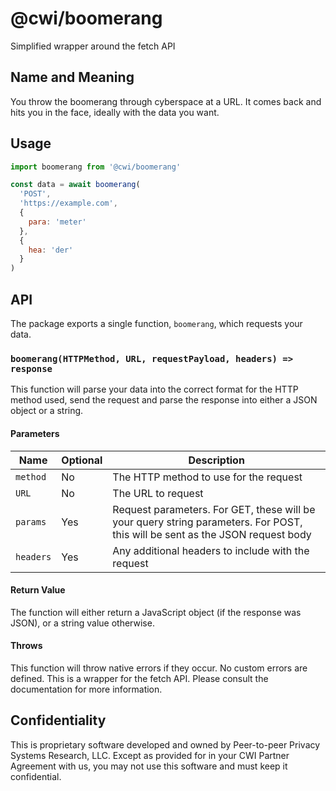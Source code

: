 # @cwi/boomerang

Simplified wrapper around the fetch API

## Name and Meaning

You throw the boomerang through cyberspace at a URL. It comes back and hits you in the face, ideally with the data you want.

## Usage

```js
import boomerang from '@cwi/boomerang'

const data = await boomerang(
  'POST',
  'https://example.com',
  {
    para: 'meter'
  },
  {
    hea: 'der'
  }
)
```

## API

The package exports a single function, `boomerang`, which requests your data.

### `boomerang(HTTPMethod, URL, requestPayload, headers) => response`

This function will parse your data into the correct format for the HTTP method used, send the request and parse the response into either a JSON object or a string.

#### Parameters

Name       | Optional | Description
-----------|----------|---------------
`method`   | No       | The HTTP method to use for the request
`URL`      | No       | The URL to request
`params`   | Yes      | Request parameters. For GET, these will be your query string parameters. For POST, this will be sent as the JSON request body
`headers`  | Yes      | Any additional headers to include with the request

#### Return Value

The function will either return a JavaScript object (if the response was JSON), or a string value otherwise.

#### Throws

This function will throw native errors if they occur. No custom errors are defined. This is a wrapper for the fetch API. Please consult the documentation for more information.

## Confidentiality

This is proprietary software developed and owned by Peer-to-peer Privacy Systems Research, LLC. 
Except as provided for in your CWI Partner Agreement with us, you may not use this software and 
must keep it confidential.